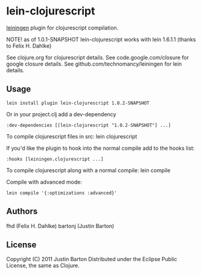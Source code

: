 # lein-clojurescript

[leiningen](https://github.com/technomancy/leiningen) plugin for clojurescript compilation.

NOTE! as of 1.0.1-SNAPSHOT lein-clojurescript works with lein 1.6.1.1
      (thanks to Felix H. Dahlke)

See clojure.org for clojurescript details.
See code.google.com/closure for google closure details.
See github.com/technomancy/leiningen for lein details.

## Usage

```
lein install plugin lein-clojurescript 1.0.2-SNAPSHOT
```

Or in your project.clj add a dev-dependency
```
:dev-dependencies [[lein-clojurescript "1.0.2-SNAPSHOT"] ...]
```

To compile clojurescript files in src:
lein clojurescript

If you'd like the plugin to hook into the normal compile add to the hooks list:
```
:hooks [leiningen.clojurescript ...]
``` 

To compile clojurescript along with a normal compile:
lein compile

Compile with advanced mode: 
```
lein compile '{:optimizations :advanced}'
```

## Authors
   fhd (Felix H. Dahlke)
   bartonj (Justin Barton)

## License
Copyright (C) 2011 Justin Barton
Distributed under the Eclipse Public License, the same as Clojure.
